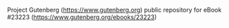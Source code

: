 Project Gutenberg (https://www.gutenberg.org) public repository for eBook #23223 (https://www.gutenberg.org/ebooks/23223)
